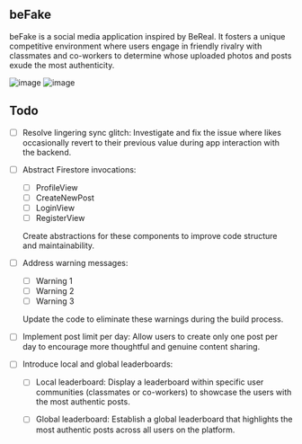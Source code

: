 ## beFake


beFake is a social media application inspired by BeReal. It fosters a unique competitive environment where users engage in friendly rivalry with classmates and co-workers to determine whose uploaded photos and posts exude the most authenticity.

![image](https://github.com/lmu-cmsi2022-spring2023/befake-redux/assets/112435653/a83cbe7e-e72e-489e-8380-bbbe5caff9e1)
![image](https://github.com/lmu-cmsi2022-spring2023/befake-redux/assets/112435653/85c9a7d2-1a87-4dc3-b9c4-d4a52efa538c)

## Todo

- [ ] Resolve lingering sync glitch: Investigate and fix the issue where likes occasionally revert to their previous value during app interaction with the backend.
- [ ] Abstract Firestore invocations:
  - [ ] ProfileView
  - [ ] CreateNewPost
  - [ ] LoginView
  - [ ] RegisterView
  
  Create abstractions for these components to improve code structure and maintainability.
- [ ] Address warning messages:
  - [ ] Warning 1
  - [ ] Warning 2
  - [ ] Warning 3
 
  Update the code to eliminate these warnings during the build process.
- [ ] Implement post limit per day: Allow users to create only one post per day to encourage more thoughtful and genuine content sharing.

- [ ] Introduce local and global leaderboards:
  - [ ] Local leaderboard: Display a leaderboard within specific user communities (classmates or co-workers) to showcase the users with the most authentic posts.
  - [ ] Global leaderboard: Establish a global leaderboard that highlights the most authentic posts across all users on the platform.

